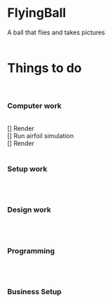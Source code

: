# FlyingBall
A ball that flies and takes pictures<br/>
<br/>
<h1>Things to do</h1>
<br/>
<h3>Computer work</h3><br/>
[] Render <br/>
[] Run airfoil simulation <br/>
[] Render <br/>
<br/>
<h3>Setup work</h3><br/>
<br/>
<h3>Design work</h3><br/>
<br/>
<h3>Programming</h3><br/>
<br/>
<h3>Business Setup</h3><br/>
<br/>
